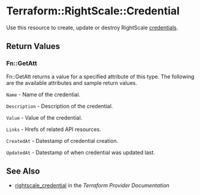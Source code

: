 # Terraform::RightScale::Credential

Use this resource to create, update or destroy RightScale [credentials](http://reference.rightscale.com/api1.5/resources/ResourceCredentials.html).

## Return Values

### Fn::GetAtt

Fn::GetAtt returns a value for a specified attribute of this type. The following are the available attributes and sample return values.

`Name` - Name of the credential.

`Description` - Description of the credential.

`Value` - Value of the credential.

`Links` - Hrefs of related API resources.

`CreatedAt` - Datestamp of credential creation.

`UpdatedAt` - Datestamp of when credential was updated last.

## See Also

* [rightscale_credential](https://www.terraform.io/docs/providers/rightscale/r/credential.html) in the _Terraform Provider Documentation_